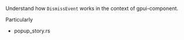
Understand how `DismissEvent` works in the context of gpui-component.

Particularly

- popup_story.rs
